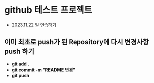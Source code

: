 # github 테스트 프로젝트
- 2023.11.22 일 연습하기

## 이미 최초로 push가 된 Repository에 다시 변경사항 push 하기
- **git add .**
- **git commit -m "README 변경"**
- **git push**